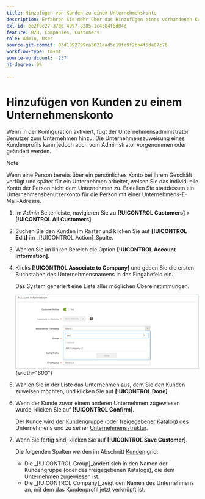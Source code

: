 ```yaml
---
title: Hinzufügen von Kunden zu einem Unternehmenskonto
description: Erfahren Sie mehr über das Hinzufügen eines vorhandenen Kunden zu einem Unternehmenskonto.
exl-id: ee2f9c27-37d6-4997-8285-1c4c84f8d04c
feature: B2B, Companies, Customers
role: Admin, User
source-git-commit: 03d1892799ca5021aad5c19fc9f2bb4f5da87c76
workflow-type: tm+mt
source-wordcount: '237'
ht-degree: 0%

---
```


# Hinzufügen von Kunden zu einem Unternehmenskonto

Wenn in der Konfiguration aktiviert, fügt der Unternehmensadministrator Benutzer zum Unternehmen hinzu. Die Unternehmenszuweisung eines Kundenprofils kann jedoch auch vom Administrator vorgenommen oder geändert werden.

>[!NOTE]
>
>Wenn eine Person bereits über ein persönliches Konto bei Ihrem Geschäft verfügt und später für ein Unternehmen arbeitet, weisen Sie das individuelle Konto der Person nicht dem Unternehmen zu. Erstellen Sie stattdessen ein Unternehmensbenutzerkonto für die Person mit einer Unternehmens-E-Mail-Adresse.

1. Im _Admin_ Seitenleiste, navigieren Sie zu **[!UICONTROL Customers]** > **[!UICONTROL All Customers]**.

1. Suchen Sie den Kunden im Raster und klicken Sie auf **[!UICONTROL Edit]** im _[!UICONTROL Action]_Spalte.

1. Wählen Sie im linken Bereich die Option **[!UICONTROL Account Information]**.

1. Klicks **[!UICONTROL Associate to Company]** und geben Sie die ersten Buchstaben des Unternehmensnamens in das Eingabefeld ein.

   Das System generiert eine Liste aller möglichen Übereinstimmungen.

   ![Mit Unternehmen verknüpfen](./assets/company-assign-customer-account.png){width="600"}

1. Wählen Sie in der Liste das Unternehmen aus, dem Sie den Kunden zuweisen möchten, und klicken Sie auf **[!UICONTROL Done]**.

1. Wenn der Kunde zuvor einem anderen Unternehmen zugewiesen wurde, klicken Sie auf **[!UICONTROL Confirm]**.

   Der Kunde wird der Kundengruppe (oder [freigegebener Katalog](catalog-shared.md)) des Unternehmens und zu seiner [Unternehmensstruktur](account-company-structure.md).

1. Wenn Sie fertig sind, klicken Sie auf **[!UICONTROL Save Customer]**.

   Die folgenden Spalten werden im Abschnitt [Kunden](../customers/customers-all.md) grid:

   - Die _[!UICONTROL Group]_ändert sich in den Namen der Kundengruppe (oder des freigegebenen Katalogs), die dem Unternehmen zugewiesen ist.
   - Die _[!UICONTROL Company]_zeigt den Namen des Unternehmens an, mit dem das Kundenprofil jetzt verknüpft ist.
